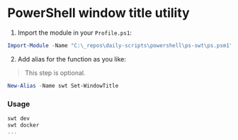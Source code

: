 # PowerShell window title utility

1. Import the module in your `Profile.ps1`:

```PowerShell
Import-Module -Name "C:\_repos\daily-scripts\powershell\ps-swt\ps.psm1"
```

2. Add alias for the function as you like:

> This step is optional.

```PowerShell
New-Alias -Name swt Set-WindowTitle
```

### Usage

```PowerShell
swt dev
swt docker
...
```